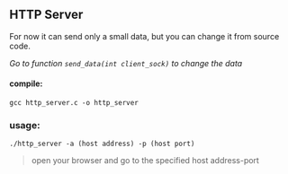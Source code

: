 HTTP Server
---

For now it can send only a small data, but you can change it from source code.

*Go to function `send_data(int client_sock)` to change the data* 

#### compile:
    gcc http_server.c -o http_server

### usage:
    ./http_server -a (host address) -p (host port)

>open your browser and go to the specified host address-port
